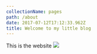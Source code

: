 ```yaml
---
collectionName: pages
path: /about
date: 2017-07-12T17:12:33.962Z
title: Welcome to my little blog
---
```


This is the website ![](/assets/cat.jpg)
